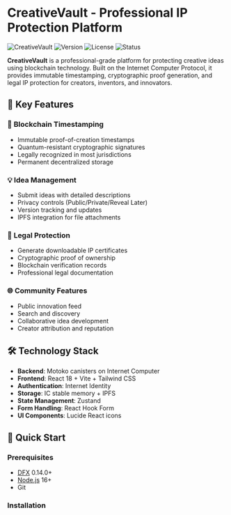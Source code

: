 # CreativeVault - Professional IP Protection Platform

![CreativeVault](https://img.shields.io/badge/Platform-Internet%20Computer-blue)
![Version](https://img.shields.io/badge/Version-1.0.0-green)
![License](https://img.shields.io/badge/License-MIT-yellow)
![Status](https://img.shields.io/badge/Status-Production%20Ready-brightgreen)

**CreativeVault** is a professional-grade platform for protecting creative ideas using blockchain technology. Built on the Internet Computer Protocol, it provides immutable timestamping, cryptographic proof generation, and legal IP protection for creators, inventors, and innovators.

## 🎯 Key Features

### 🔐 **Blockchain Timestamping**
- Immutable proof-of-creation timestamps
- Quantum-resistant cryptographic signatures
- Legally recognized in most jurisdictions
- Permanent decentralized storage

### 💡 **Idea Management**
- Submit ideas with detailed descriptions
- Privacy controls (Public/Private/Reveal Later)
- Version tracking and updates
- IPFS integration for file attachments

### 🧾 **Legal Protection**
- Generate downloadable IP certificates
- Cryptographic proof of ownership
- Blockchain verification records
- Professional legal documentation

### 🌐 **Community Features**
- Public innovation feed
- Search and discovery
- Collaborative idea development
- Creator attribution and reputation

## 🛠️ Technology Stack

- **Backend**: Motoko canisters on Internet Computer
- **Frontend**: React 18 + Vite + Tailwind CSS
- **Authentication**: Internet Identity
- **Storage**: IC stable memory + IPFS
- **State Management**: Zustand
- **Form Handling**: React Hook Form
- **UI Components**: Lucide React icons

## 🚀 Quick Start

### Prerequisites
- [DFX](https://internetcomputer.org/docs/current/developer-docs/setup/install) 0.14.0+
- [Node.js](https://nodejs.org/) 16+
- Git

### Installation

